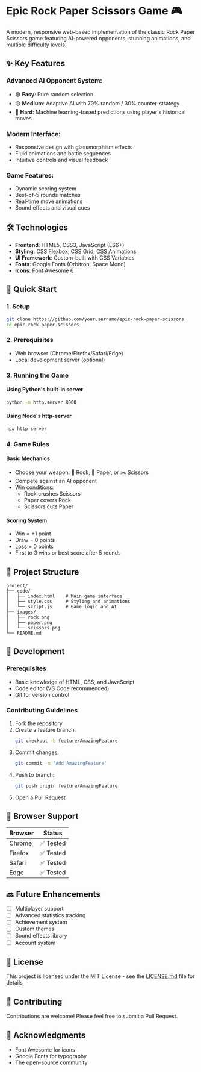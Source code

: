 # Epic Rock Paper Scissors Game 🎮

A modern, responsive web-based implementation of the classic Rock Paper Scissors game featuring AI-powered opponents, stunning animations, and multiple difficulty levels.

## ✨ Key Features

### Advanced AI Opponent System:
- 🟢 **Easy**: Pure random selection
- 🟡 **Medium**: Adaptive AI with 70% random / 30% counter-strategy
- 🔴 **Hard**: Machine learning-based predictions using player's historical moves

### Modern Interface:
- Responsive design with glassmorphism effects
- Fluid animations and battle sequences
- Intuitive controls and visual feedback

### Game Features:
- Dynamic scoring system
- Best-of-5 rounds matches
- Real-time move animations
- Sound effects and visual cues

## 🛠️ Technologies

- **Frontend**: HTML5, CSS3, JavaScript (ES6+)
- **Styling**: CSS Flexbox, CSS Grid, CSS Animations
- **UI Framework**: Custom-built with CSS Variables
- **Fonts**: Google Fonts (Orbitron, Space Mono)
- **Icons**: Font Awesome 6

## 🚀 Quick Start

### 1. Setup
```bash
git clone https://github.com/yourusername/epic-rock-paper-scissors
cd epic-rock-paper-scissors
```

### 2. Prerequisites
- Web browser (Chrome/Firefox/Safari/Edge)
- Local development server (optional)

### 3. Running the Game
#### Using Python's built-in server
```bash
python -m http.server 8000
```

#### Using Node's http-server
```bash
npx http-server
```

### 4. Game Rules

#### Basic Mechanics
- Choose your weapon: 🗿 Rock, 📄 Paper, or ✂️ Scissors
- Compete against an AI opponent
- Win conditions:
  - Rock crushes Scissors
  - Paper covers Rock
  - Scissors cuts Paper

#### Scoring System
- Win = +1 point
- Draw = 0 points
- Loss = 0 points
- First to 3 wins or best score after 5 rounds

## 📂 Project Structure
```
project/
├── code/
│   ├── index.html    # Main game interface
│   ├── style.css     # Styling and animations
│   └── script.js     # Game logic and AI
├── images/
│   ├── rock.png
│   ├── paper.png
│   └── scissors.png
└── README.md
```

## 🔧 Development

### Prerequisites
- Basic knowledge of HTML, CSS, and JavaScript
- Code editor (VS Code recommended)
- Git for version control

### Contributing Guidelines
1. Fork the repository
2. Create a feature branch:
   ```bash
   git checkout -b feature/AmazingFeature
   ```
3. Commit changes:
   ```bash
   git commit -m 'Add AmazingFeature'
   ```
4. Push to branch:
   ```bash
   git push origin feature/AmazingFeature
   ```
5. Open a Pull Request

## 📱 Browser Support

| Browser   | Status |
|-----------|--------|
| Chrome    | ✅ Tested |
| Firefox   | ✅ Tested |
| Safari    | ✅ Tested |
| Edge      | ✅ Tested |

## 🔜 Future Enhancements
- [ ] Multiplayer support
- [ ] Advanced statistics tracking
- [ ] Achievement system
- [ ] Custom themes
- [ ] Sound effects library
- [ ] Account system

## 📄 License

This project is licensed under the MIT License - see the [LICENSE.md](LICENSE.md) file for details

## 🤝 Contributing

Contributions are welcome! Please feel free to submit a Pull Request.

## 🙏 Acknowledgments

- Font Awesome for icons
- Google Fonts for typography
- The open-source community
